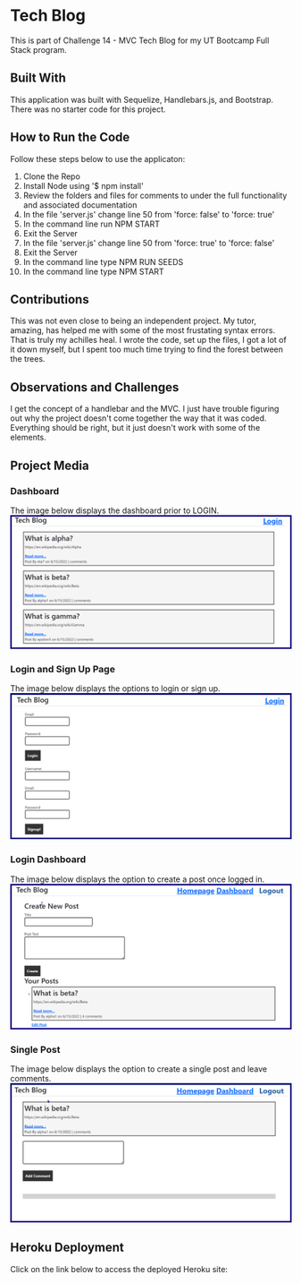 # Tech Blog
This is part of Challenge 14 - MVC Tech Blog for my UT Bootcamp Full Stack program.

## Built With
This application was built with Sequelize, Handlebars.js, and Bootstrap. There was no starter code for this project.

## How to Run the Code
Follow these steps below to use the applicaton:
1. Clone the Repo
2. Install Node using '$ npm install'
3. Review the folders and files for comments to under the full functionality and associated documentation
4. In the file 'server.js' change line 50 from 'force: false' to 'force: true'
5. In the command line run NPM START
6. Exit the Server
7. In the file 'server.js' change line 50 from 'force: true' to 'force: false'
8. Exit the Server
9. In the command line type NPM RUN SEEDS
10. In the command line type NPM START

## Contributions
This was not even close to being an independent project. My tutor, amazing, has helped me with some of the most frustating syntax errors. That is truly my achilles heal. I wrote the code, set up the files, I got a lot of it down myself, but I spent too much time trying to find the forest between the trees.

## Observations and Challenges
I get the concept of a handlebar and the MVC. I just have trouble figuring out why the project doesn't come together the way that it was coded. Everything should be right, but it just doesn't work with some of the elements.

## Project Media

### Dashboard
The image below displays the dashboard prior to LOGIN.  
![dashboard](https://github.com/ballardingram/challenge14-mvc-blog/blob/main/public/assets/images/readme01.png)
  
### Login and Sign Up Page
The image below displays the options to login or sign up.  
![login-signup](https://github.com/ballardingram/challenge14-mvc-blog/blob/main/public/assets/images/readme02.png)
  
### Login Dashboard
The image below displays the option to create a post once logged in.  
![logindashboard](https://github.com/ballardingram/challenge14-mvc-blog/blob/main/public/assets/images/readme03.png)
  
### Single Post
The image below displays the option to create a single post and leave comments.  
![singlepost](https://github.com/ballardingram/challenge14-mvc-blog/blob/main/public/assets/images/readme04.png)
  
## Heroku Deployment
Click on the link below to access the deployed Heroku site:  
